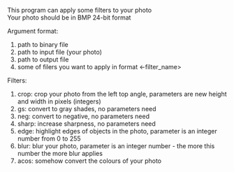 This program can apply some filters to your photo\
Your photo should be in BMP 24-bit format

Argument format:
1. path to binary file
2. path to input file (your photo)
3. path to output file
4. some of filers you want to apply in format <-filter_name> <list of parameters if they need>

Filters:
1. crop: crop your photo from the left top angle, parameters are new height and width in pixels (integers)
2. gs: convert to gray shades, no parameters need
3. neg: convert to negative, no parameters need
4. sharp: increase sharpness, no parameters need
5. edge: highlight edges of objects in the photo, parameter is an integer number from 0 to 255
6. blur: blur your photo, parameter is an integer number - the more this number the more blur applies
7. acos: somehow convert the colours of your photo
